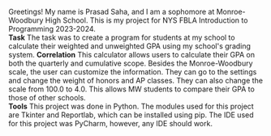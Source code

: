 Greetings! My name is Prasad Saha, and I am a sophomore at Monroe-Woodbury High School. This is my project for NYS FBLA Introduction to Programming 2023-2024. <br>
**Task** The task was to create a program for students at my school to calculate their weighted and unweighted GPA using my school's grading system. 
**Correlation** This calculator allows users to calculate their GPA on both the quarterly and cumulative scope. 
Besides the Monroe-Woodbury scale, the user can customize the information. They can go to the settings and change the weight of honors and AP classes. They can also change the scale from 100.0 to 4.0. This allows MW students to compare their GPA to those of other schools. <br>
**Tools** This project was done in Python. The modules used for this project are Tkinter and Reportlab, which can be installed using pip. The IDE used for this project was PyCharm, however, any IDE should work. <br>

